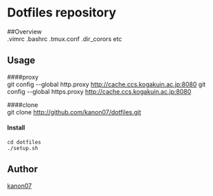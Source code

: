 Dotfiles repository
====

##Overview  
.vimrc .bashrc .tmux.conf .dir_corors etc

## Usage

####proxy  
    git config --global http.proxy http://cache.ccs.kogakuin.ac.jp:8080
    git config --global https.proxy http://cache.ccs.kogakuin.ac.jp:8080

####clone    
    git clone http://github.com/kanon07/dotfiles.git

#### Install
    cd dotfiles 
    ./setup.sh 

## Author

[kanon07](https://github.com/kanon07)
